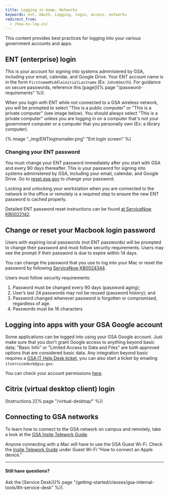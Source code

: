 ```yaml
---
title: Logging in &amp; Networks
keywords: ent, OAuth, Logging, login, access, networks
redirect_from:
  - /how-to-log-in/
---
```


This content provides best practices for logging into your various government
accounts and apps.

## ENT (enterprise) login

This is your account for signing into systems administered by GSA, including
your email, calendar, and Google Drive. Your ENT account name is in the form
`FirstnameMiddleinitialLastname` (Ex: `JohnASmith`). For guidance on secure
passwords, reference this [page]({% page "/password-requirements" %}).

When you login with ENT while not connected to a GSA wireless network, you will
be prompted to select "This is a public computer" or "This is a private
computer" (see image below). You should always select "This is a private
computer" unless you are logging in on a computer that's not your government
computer or a computer that you personally own (Ex: a library computer).

{% image "_img/ENTloginsmaller.png" "Ent login screen" %}

### Changing your ENT password

You must change your ENT password immediately after you start with GSA and every
90 days thereafter. This is your password for signing into systems administered
by GSA, including your email, calendar, and Google Drive. Go to
[reset.gsa.gov](https://reset.gsa.gov) to change your password.

Locking and unlocking your workstation when you are connected to the network in
the office or remotely is a required step to ensure the new ENT password
is cached properly.

Detailed ENT password reset instructions can be found
[at ServiceNow KB0022142](https://gsa.servicenowservices.com/sp?sys_kb_id=5b0981db1b8c6d50566763dbe54bcbcc&id=kb_article_view&sysparm_rank=4&sysparm_tsqueryId=117ba05ddb094610835a4a391396194e).

## Change or reset your Macbook login password

Users with expiring local passwords (not ENT passwords) will be prompted to
change their password and must follow security requirements. Users may see the prompt if their password is due to expire within 14 days. 

You can change the password that you use to log into your Mac or reset the
password by following
[ServiceNow KB0024344](https://gsa.servicenowservices.com/sp/?sys_kb_id=361130c11b2829109fffa93be54bcba8&id=kb_article_view&sysparm_rank=1&sysparm_tsqueryId=220b62411b04fd90164442ecac4bcb7d).

Users must follow security requirements:

1. Password must be changed every 90 days (password aging);
1. User’s last 24 passwords may not be reused (password history); and
1. Password changed whenever password is forgotten or compromised, regardless of
   age.
1. Passwords must be 16 characters

## Logging into apps with your GSA Google account

Some applications can be logged into using your GSA Google account. Just make
sure that you don't grant Google access to anything beyond basic data; "Basic
Info" or "Limited Access to Data and Files" are both approved options that are
considered basic data. Any integration beyond basic requires a
[GSA IT Help Desk ticket](https://servicedesk.gsa.gov), you can also start a
ticket by emailing `itservicedesk@gsa.gov`.

You can check your account permissions
[here](https://myaccount.google.com/permissions).

## Citrix (virtual desktop client) login

[Instructions.]({% page "/virtual-desktop/" %})


## Connecting to GSA networks

To learn how to connect to the GSA network on campus and remotely, take a look
at the
[GSA Insite Telework Guide](https://insite.gsa.gov/employee-resources/information-technology/telework).

Anyone connecting with a Mac will have to use the GSA Guest Wi-Fi. Check the [Insite Telework Guide](https://insite.gsa.gov/employee-resources/information-technology/telework/enterprise-wifi#guestwifi) under Guest Wi-Fi "How to connect an Apple device."

---

#### Still have questions?

Ask the [Service
Desk]({% page "/getting-started/classes/gsa-internal-tools/#it-service-desk" %}).
